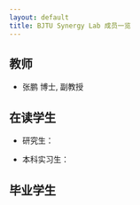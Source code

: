 ```yaml
---
layout: default
title: BJTU Synergy Lab 成员一览
---
```


## 教师

- 张鹏 博士, 副教授


## 在读学生 

- 研究生：

- 本科实习生：

## 毕业学生
